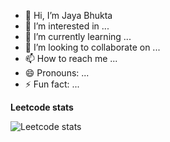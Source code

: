 - 👋 Hi, I’m Jaya Bhukta
- 👀 I’m interested in ...
- 🌱 I’m currently learning ...
- 💞️ I’m looking to collaborate on ...
- 📫 How to reach me ...
- 😄 Pronouns: ...
- ⚡ Fun fact: ...

<!---
bhukubabu/bhukubabu is a ✨ special ✨ repository because its `README.md` (this file) appears on your GitHub profile.
You can click the Preview link to take a look at your changes.
--->
**Leetcode stats**  

  ![Leetcode stats](https://github.com/user-attachments/assets/3a81bb39-3fa5-4a73-885e-3ef43ad6272e)
